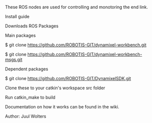 These ROS nodes are used for controlling and monotoring the end link.

Install guide

Downloads ROS Packages

Main packages

$ git clone https://github.com/ROBOTIS-GIT/dynamixel-workbench.git

$ git clone https://github.com/ROBOTIS-GIT/dynamixel-workbench-msgs.git


Dependent packages

$ git clone https://github.com/ROBOTIS-GIT/DynamixelSDK.git

Clone these to your catkin's workspace src folder

Run catkin_make to build

Documentation on how it works can be found in the wiki.

Author:
Juul Wolters
